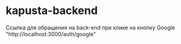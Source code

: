 # kapusta-backend

Ссылка для обращения на back-end при клике на кнопку Google "http://localhost:3000/auth/google"
